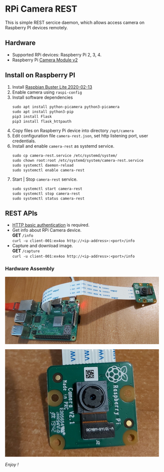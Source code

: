 # RPi Camera REST
This is simple REST sercice daemon, which allows access camera on Raspberry PI devices remotely.

## Hardware
* Supported RPi devices: Raspberry Pi 2, 3, 4.
* Raspberry Pi [Camera Module v2](https://www.raspberrypi.org/products/camera-module-v2/)

## Install on Raspberry PI
1. Install [Raspbian Buster Lite 2020-02-13](https://www.raspberrypi.org/downloads/raspbian/)
2. Enable camera using ``raspi-config``
3. Install software dependencies
   ```
   sudo apt install python-picamera python3-picamera
   sudo apt install python3-pip
   pip3 install Flask 
   pip3 install flask_httpauth
   ```
4. Copy files on Raspberry Pi device into directory ``/opt/camera`` 
5. Edit configuration file ``camera-rest.json``, 
   set http listening port, user credentials. 
6. Install and enable ``camera-rest`` as systemd service.
   ```
   sudo cp camera-rest.service /etc/systemd/system/
   sudo chown root:root /etc/systemd/system/camera-rest.service
   sudo systemctl daemon-reload
   sudo systemctl enable camera-rest
   ```
7. Start | Stop ``camera-rest`` service.
   ```
   sudo systemctl start camera-rest
   sudo systemctl stop camera-rest
   sudo systemctl status camera-rest
   ```

## REST APIs
* [HTTP basic authentication](https://en.wikipedia.org/wiki/Basic_access_authentication) is required.
* Get info about RPi Camera device.  
  __GET__ ``/info``  
  ``curl -u client-001:ex4oo http://<ip-address>:<port>/info``
* Capture and download image.   
  __GET__ ``/capture``  
  ``curl -u client-001:ex4oo http://<ip-address>:<port>/info``

### Hardware Assembly
![image-001](docs/image-001.jpg)

![image-002](docs/image-002.jpg)
   
*Enjoy !*
   
